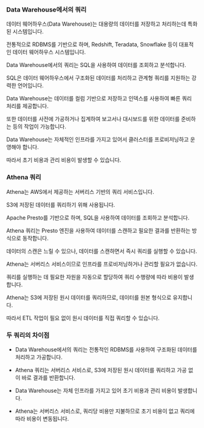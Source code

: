 ### Data Warehouse에서의 쿼리
데이터 웨어하우스(Data Warehouse)는 대용량의 데이터를 저장하고 처리하는데 특화된 시스템입니다.  

전통적으로 RDBMS를 기반으로 하며, Redshift, Teradata, Snowflake 등이 대표적인 데이터 웨어하우스 시스템입니다.

Data Warehouse에서의 쿼리는 SQL을 사용하여 데이터를 조회하고 분석합니다. 

SQL은 데이터 웨어하우스에서 구조화된 데이터를 처리하고 관계형 쿼리를 지원하는 강력한 언어입니다.


Data Warehouse는 데이터를 컬럼 기반으로 저장하고 인덱스를 사용하여 빠른 쿼리 처리를 제공합니다. 

또한 데이터를 사전에 가공하거나 집계하여 보고서나 대시보드를 위한 데이터를 준비하는 등의 작업이 가능합니다.


Data Warehouse는 자체적인 인프라를 가지고 있어서 클러스터를 프로비저닝하고 운영해야 합니다.

따라서 초기 비용과 관리 비용이 발생할 수 있습니다.

### Athena 쿼리
Athena는 AWS에서 제공하는 서버리스 기반의 쿼리 서비스입니다. 

S3에 저장된 데이터를 쿼리하기 위해 사용됩니다. 

Apache Presto를 기반으로 하며, SQL을 사용하여 데이터를 조회하고 분석합니다.

Athena 쿼리는 Presto 엔진을 사용하여 데이터를 스캔하고 필요한 결과를 반환하는 방식으로 동작합니다.

데이터의 스캔은 느릴 수 있으나, 데이터를 스캔하면서 즉시 쿼리를 실행할 수 있습니다.

Athena는 서버리스 서비스이므로 인프라를 프로비저닝하거나 관리할 필요가 없습니다. 

쿼리를 실행하는 데 필요한 자원을 자동으로 할당하여 쿼리 수행량에 따라 비용이 발생합니다.

Athena는 S3에 저장된 원시 데이터를 쿼리하므로, 데이터를 원본 형식으로 유지합니다. 

따라서 ETL 작업이 필요 없이 원시 데이터를 직접 쿼리할 수 있습니다.

### 두 쿼리의 차이점
* Data Warehouse에서의 쿼리는 전통적인 RDBMS를 사용하여 구조화된 데이터를 처리하고 가공합니다.

* Athena 쿼리는 서버리스 서비스로, S3에 저장된 원시 데이터를 쿼리하고 가공 없이 바로 결과를 반환합니다.

* Data Warehouse는 자체 인프라를 가지고 있어 초기 비용과 관리 비용이 발생합니다.

* Athena는 서버리스 서비스로, 쿼리당 비용만 지불하므로 초기 비용이 없고 쿼리에 따라 비용이 변동됩니다.